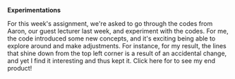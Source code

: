 **Experimentations**

For this week's assignment, we're asked to go through the codes from Aaron, our guest lecturer last week, and experiment with the codes. For me, the code introduced some new concepts, and it's exciting being able to explore around and make adjustments. For instance, for my result, the lines that shine down from the top left corner is a result of an accidental change, and yet I find it interesting and thus kept it. Click here for to see my end product!

